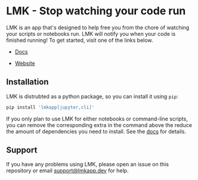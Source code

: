 # LMK - Stop watching your code run

LMK is an app that's designed to help free you from the chore of watching your scripts or notebooks run. LMK will notify you when your code is finished running! To get started, visit one of the links below.

- [Docs](https://docs.lmkapp.dev)

- [Website](https://www.lmkapp.dev)

## Installation

LMK is distrubted as a python package, so you can install it using `pip`:
```bash
pip install 'lmkapp[jupyter,cli]'
```
If you only plan to use LMK for either notebooks or command-line scripts, you can remove the corresponding extra in the command above the reduce the amount of dependencies you need to install. See the [docs](https://docs.lmkapp.dev/docs/intro) for details.

## Support

If you have any problems using LMK, please open an issue on this repository or email [support@lmkapp.dev](mailto:support@lmkapp.dev) for help.
